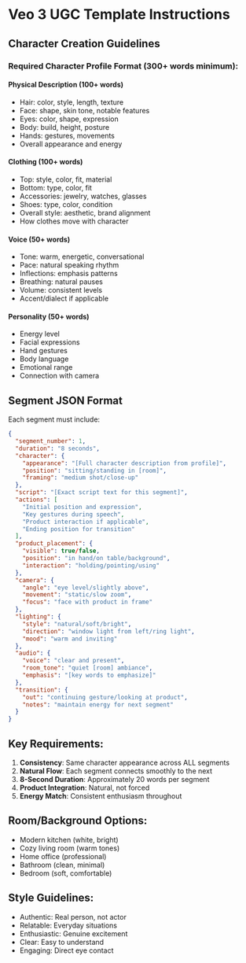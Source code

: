 # Veo 3 UGC Template Instructions

## Character Creation Guidelines

### Required Character Profile Format (300+ words minimum):

#### Physical Description (100+ words)
- Hair: color, style, length, texture
- Face: shape, skin tone, notable features
- Eyes: color, shape, expression
- Body: build, height, posture
- Hands: gestures, movements
- Overall appearance and energy

#### Clothing (100+ words)
- Top: style, color, fit, material
- Bottom: type, color, fit
- Accessories: jewelry, watches, glasses
- Shoes: type, color, condition
- Overall style: aesthetic, brand alignment
- How clothes move with character

#### Voice (50+ words)
- Tone: warm, energetic, conversational
- Pace: natural speaking rhythm
- Inflections: emphasis patterns
- Breathing: natural pauses
- Volume: consistent levels
- Accent/dialect if applicable

#### Personality (50+ words)
- Energy level
- Facial expressions
- Hand gestures
- Body language
- Emotional range
- Connection with camera

## Segment JSON Format

Each segment must include:

```json
{
  "segment_number": 1,
  "duration": "8 seconds",
  "character": {
    "appearance": "[Full character description from profile]",
    "position": "sitting/standing in [room]",
    "framing": "medium shot/close-up"
  },
  "script": "[Exact script text for this segment]",
  "actions": [
    "Initial position and expression",
    "Key gestures during speech",
    "Product interaction if applicable",
    "Ending position for transition"
  ],
  "product_placement": {
    "visible": true/false,
    "position": "in hand/on table/background",
    "interaction": "holding/pointing/using"
  },
  "camera": {
    "angle": "eye level/slightly above",
    "movement": "static/slow zoom",
    "focus": "face with product in frame"
  },
  "lighting": {
    "style": "natural/soft/bright",
    "direction": "window light from left/ring light",
    "mood": "warm and inviting"
  },
  "audio": {
    "voice": "clear and present",
    "room_tone": "quiet [room] ambiance",
    "emphasis": "[key words to emphasize]"
  },
  "transition": {
    "out": "continuing gesture/looking at product",
    "notes": "maintain energy for next segment"
  }
}
```

## Key Requirements:

1. **Consistency**: Same character appearance across ALL segments
2. **Natural Flow**: Each segment connects smoothly to the next
3. **8-Second Duration**: Approximately 20 words per segment
4. **Product Integration**: Natural, not forced
5. **Energy Match**: Consistent enthusiasm throughout

## Room/Background Options:
- Modern kitchen (white, bright)
- Cozy living room (warm tones)
- Home office (professional)
- Bathroom (clean, minimal)
- Bedroom (soft, comfortable)

## Style Guidelines:
- Authentic: Real person, not actor
- Relatable: Everyday situations
- Enthusiastic: Genuine excitement
- Clear: Easy to understand
- Engaging: Direct eye contact